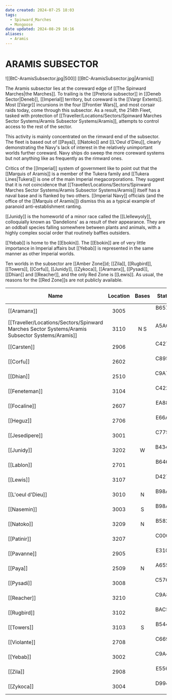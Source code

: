 ```yaml
---
date created: 2024-07-25 18:03
tags:
  - Spinward_Marches
  - Mongoose
date updated: 2024-08-29 16:16
aliases:
  - Aramis
---
```



# ARAMIS SUBSECTOR

![[BtC-AramisSubsector.jpg|500]]
[[BtC-AramisSubsector.jpg|Aramis]]

The Aramis subsector lies at the coreward edge of [[The Spinward Marches|the Marches]]. To trailing is the [[Pretoria subsector]] in [[Deneb Sector|Deneb]], [[Imperial]] territory, but coreward is the [[Vargr Extents]]. Most [[Vargr]] incursions in the four [[Frontier Wars]], and most corsair raids today, come through this subsector. As a result, the 214th Fleet, tasked with protection of [[Traveller/Locations/Sectors/Spinward Marches Sector Systems/Aramis Subsector Systems/Aramis]], attempts to control access to the rest of the sector.

This activity is mainly concentrated on the rimward end of the subsector. The fleet is based out of [[Paya]], [[Natoko]] and [[L'Oeul d'Dieu]], clearly demonstrating the Navy's lack of interest in the relatively unimportant worlds further coreward. Navy ships do sweep the more coreward systems but not anything like as frequently as the rimward ones.

Critics of the [[Imperial]] system of government like to point out that the [[Marquis of Aramis]] is a member of the Tukera family and [[Tukera Lines|Tukera]] is one of the main Imperial megacorporations. They suggest that it is not coincidence that [[Traveller/Locations/Sectors/Spinward Marches Sector Systems/Aramis Subsector Systems/Aramis]] itself has a naval base and is flanked by two others. [[Imperial Navy]] officials (and the office of the [[Marquis of Aramis]]) dismiss this as a typical example of paranoid anti-establishment ranting.

[[Junidy]] is the homeworld of a minor race called the [[Llellewyoly]], colloquially known as 'Dandelions' as a result of their appearance. They are an oddball species falling somewhere between plants and animals, with a highly complex social order that routinely baffles outsiders.

[[Yebab]] is home to the [[Ebokin]].  The [[Ebokin]] are of very little importance in Imperial affairs but [[Yebab]] is represented in the same manner as other Imperial worlds.

Ten worlds in the subsector are [[Amber Zone]]d; [[Zila]], [[Rugbird]], [[Towers]], [[Corfu]], [[Junidy]], [[Zykoca]], [[Aramanx]], [[Pysadi]], [[Dhian]] and [[Reacher]], and the only Red Zone is [[Lewis]]. As usual, the reasons for the [[Red Zone]]s are not publicly available.

| Name                         | Location | Bases | Statistics | Trade Codes |   Travel Code  |  Allegiance  | Gas Giants |
| ---------------------------- | :------: | :---: | :--------: | :---------: | :------------: | :----------: | :--------: |
| [[Aramanx]]                  |   3005   |       |  B657974-7 |    Hi Ga    | [[Amber Zone]] | [[Imperium]] |            |
| [[Traveller/Locations/Sectors/Spinward Marches Sector Systems/Aramis Subsector Systems/Aramis]]                   |   3110   |  N S  |  A5A0556-B |    De Ni    |                | [[Imperium]] |            |
| [[Carsten]]                  |   2906   |       |  C427402-B |      Ni     |                | [[Imperium]] |      G     |
| [[Corfu]]                    |   2602   |       |  C895674-8 |    Ag Ni    | [[Amber Zone]] | [[Imperium]] |      G     |
| [[Dhian]]                    |   2510   |       |  C9A769D-8 |    Fl Ni    | [[Amber Zone]] | [[Imperium]] |      G     |
| [[Feneteman]]                |   3104   |       |  C422200-C |    Lo Po    |                | [[Imperium]] |            |
| [[Focaline]]                 |   2607   |       |  EA88544-7 |    Ag Ni    |                | [[Imperium]] |      G     |
| [[Heguz]]                    |   2706   |       |  E66A224-9 |    Lo Wa    |                | [[Imperium]] |            |
| [[Jesedipere]]               |   3001   |       |  C775300-7 |      Lo     |                | [[Imperium]] |      G     |
| [[Junidy]]                   |   3202   |   W   |  B434ABD-B |      Hi     | [[Amber Zone]] | [[Imperium]] |            |
| [[Lablon]]                   |   2701   |       |  B646589-A |    Ag Ni    |                | [[Imperium]] |      G     |
| [[Lewis]]                    |   3107   |       |  D427402-7 |      Ni     |  [[Red Zone]]  | [[Imperium]] |      G     |
| [[L'oeul d'Dieu]]            |   3010   |   N   |  B98A510-B |    Ni Wa    |                | [[Imperium]] |      G     |
| [[Nasemin]]                  |   3003   |   S   |  B98A422-B |    Ni Wa    |                | [[Imperium]] |      G     |
| [[Natoko]]                   |   3209   |   N   |  B582211-8 |      Lo     |                | [[Imperium]] |      G     |
| [[Patinir]]                  |   3207   |       |  C000632-9 | As Na Ni Va |                | [[Imperium]] |      G     |
| [[Pavanne]]                  |   2905   |       |  E310000-0 |      Ba     |                | [[Imperium]] |      G     |
| [[Paya]]                     |   2509   |   N   |  A655241-9 |    Lo Ga    |                | [[Imperium]] |      G     |
| [[Pysadi]]                   |   3008   |       |  C5766D8-5 |    Ag Ni    | [[Amber Zone]] | [[Imperium]] |      G     |
| [[Reacher]]                  |   3210   |       |  C9A8542-8 |    Fl Ni    | [[Amber Zone]] | [[Imperium]] |      G     |
| [[Rugbird]]                  |   3102   |       |  BAC5634-A |    Fl Ni    | [[Amber Zone]] | [[Imperium]] |      G     |
| [[Towers]]                   |   3103   |   S   |  B544448-A |      Ni     | [[Amber Zone]] | [[Imperium]] |      G     |
| [[Violante]]                 |   2708   |       |  C669452-A |      Ni     |                | [[Imperium]] |            |
| [[Yebab]]                    |   3002   |       |  C9A489A-8 |      Fl     |                | [[Imperium]] |      G     |
| [[Zila]]                     |   2908   |       |  E556727-7 |      Ag     | [[Amber Zone]] | [[Imperium]] |      G     |
| [[Zykoca]]                   |   3004   |       |  D994542-6 |    Ag Ni    | [[Amber Zone]] | [[Imperium]] |            |
